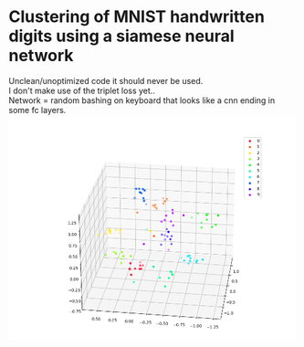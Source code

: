 # Clustering of MNIST handwritten digits using a siamese neural network
Unclean/unoptimized code it should never be used. </br>
I don't make use of the triplet loss yet.. </br>
Network = random bashing on keyboard that looks like a cnn ending in some fc layers. </br>
<img src="https://github.com/MOVzeroOne/siamese_nn_visual/blob/master/plot.PNG"> 
